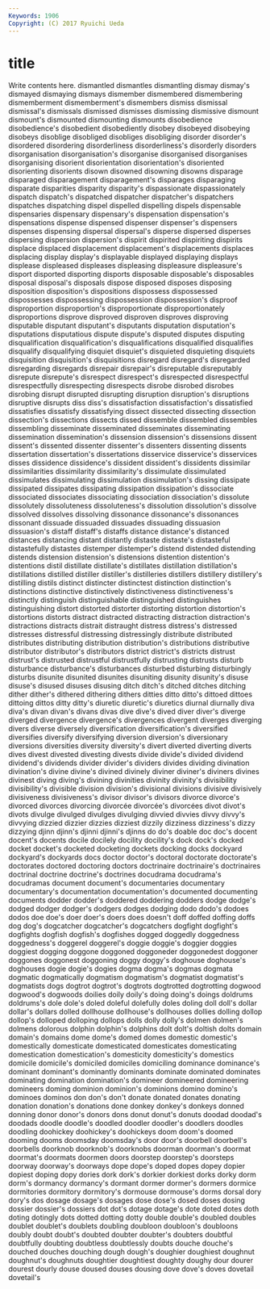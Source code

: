 ```yaml
---
Keywords: 1906 
Copyright: (C) 2017 Ryuichi Ueda
---
```


# title

Write contents here.
 dismantled dismantles dismantling dismay dismay's dismayed
dismaying dismays dismember dismembered dismembering dismemberment dismemberment's dismembers dismiss dismissal
dismissal's dismissals dismissed dismisses dismissing dismissive dismount dismount's dismounted dismounting
dismounts disobedience disobedience's disobedient disobediently disobey disobeyed disobeying disobeys disoblige
disobliged disobliges disobliging disorder disorder's disordered disordering disorderliness disorderliness's disorderly
disorders disorganisation disorganisation's disorganise disorganised disorganises disorganising disorient disorientation disorientation's
disoriented disorienting disorients disown disowned disowning disowns disparage disparaged disparagement
disparagement's disparages disparaging disparate disparities disparity disparity's dispassionate dispassionately dispatch
dispatch's dispatched dispatcher dispatcher's dispatchers dispatches dispatching dispel dispelled dispelling
dispels dispensable dispensaries dispensary dispensary's dispensation dispensation's dispensations dispense dispensed
dispenser dispenser's dispensers dispenses dispensing dispersal dispersal's disperse dispersed disperses
dispersing dispersion dispersion's dispirit dispirited dispiriting dispirits displace displaced displacement
displacement's displacements displaces displacing display display's displayable displayed displaying displays
displease displeased displeases displeasing displeasure displeasure's disport disported disporting disports
disposable disposable's disposables disposal disposal's disposals dispose disposed disposes disposing
disposition disposition's dispositions dispossess dispossessed dispossesses dispossessing dispossession dispossession's disproof
disproportion disproportion's disproportionate disproportionately disproportions disprove disproved disproven disproves disproving
disputable disputant disputant's disputants disputation disputation's disputations disputatious dispute dispute's
disputed disputes disputing disqualification disqualification's disqualifications disqualified disqualifies disqualify disqualifying
disquiet disquiet's disquieted disquieting disquiets disquisition disquisition's disquisitions disregard disregard's
disregarded disregarding disregards disrepair disrepair's disreputable disreputably disrepute disrepute's disrespect
disrespect's disrespected disrespectful disrespectfully disrespecting disrespects disrobe disrobed disrobes disrobing
disrupt disrupted disrupting disruption disruption's disruptions disruptive disrupts diss diss's
dissatisfaction dissatisfaction's dissatisfied dissatisfies dissatisfy dissatisfying dissect dissected dissecting dissection
dissection's dissections dissects dissed dissemble dissembled dissembles dissembling disseminate disseminated
disseminates disseminating dissemination dissemination's dissension dissension's dissensions dissent dissent's dissented
dissenter dissenter's dissenters dissenting dissents dissertation dissertation's dissertations disservice disservice's
disservices disses dissidence dissidence's dissident dissident's dissidents dissimilar dissimilarities dissimilarity
dissimilarity's dissimulate dissimulated dissimulates dissimulating dissimulation dissimulation's dissing dissipate dissipated
dissipates dissipating dissipation dissipation's dissociate dissociated dissociates dissociating dissociation dissociation's
dissolute dissolutely dissoluteness dissoluteness's dissolution dissolution's dissolve dissolved dissolves dissolving
dissonance dissonance's dissonances dissonant dissuade dissuaded dissuades dissuading dissuasion dissuasion's
distaff distaff's distaffs distance distance's distanced distances distancing distant distantly
distaste distaste's distasteful distastefully distastes distemper distemper's distend distended distending
distends distension distension's distensions distention distention's distentions distil distillate distillate's
distillates distillation distillation's distillations distilled distiller distiller's distilleries distillers distillery
distillery's distilling distils distinct distincter distinctest distinction distinction's distinctions distinctive
distinctively distinctiveness distinctiveness's distinctly distinguish distinguishable distinguished distinguishes distinguishing distort
distorted distorter distorting distortion distortion's distortions distorts distract distracted distracting
distraction distraction's distractions distracts distrait distraught distress distress's distressed distresses
distressful distressing distressingly distribute distributed distributes distributing distribution distribution's distributions
distributive distributor distributor's distributors district district's districts distrust distrust's distrusted
distrustful distrustfully distrusting distrusts disturb disturbance disturbance's disturbances disturbed disturbing
disturbingly disturbs disunite disunited disunites disuniting disunity disunity's disuse disuse's
disused disuses disusing ditch ditch's ditched ditches ditching dither dither's
dithered dithering dithers ditties ditto ditto's dittoed dittoes dittoing dittos
ditty ditty's diuretic diuretic's diuretics diurnal diurnally diva diva's divan
divan's divans divas dive dive's dived diver diver's diverge diverged
divergence divergence's divergences divergent diverges diverging divers diverse diversely diversification
diversification's diversified diversifies diversify diversifying diversion diversion's diversionary diversions diversities
diversity diversity's divert diverted diverting diverts dives divest divested divesting
divests divide divide's divided dividend dividend's dividends divider divider's dividers
divides dividing divination divination's divine divine's divined divinely diviner diviner's
diviners divines divinest diving diving's divining divinities divinity divinity's divisibility
divisibility's divisible division division's divisional divisions divisive divisively divisiveness divisiveness's
divisor divisor's divisors divorce divorce's divorced divorces divorcing divorcée divorcée's
divorcées divot divot's divots divulge divulged divulges divulging divvied divvies
divvy divvy's divvying dizzied dizzier dizzies dizziest dizzily dizziness dizziness's
dizzy dizzying djinn djinn's djinni djinni's djinns do do's doable
doc doc's docent docent's docents docile docilely docility docility's dock
dock's docked docket docket's docketed docketing dockets docking docks dockyard
dockyard's dockyards docs doctor doctor's doctoral doctorate doctorate's doctorates doctored
doctoring doctors doctrinaire doctrinaire's doctrinaires doctrinal doctrine doctrine's doctrines docudrama
docudrama's docudramas document document's documentaries documentary documentary's documentation documentation's documented
documenting documents dodder dodder's doddered doddering dodders dodge dodge's dodged
dodger dodger's dodgers dodges dodging dodo dodo's dodoes dodos doe
doe's doer doer's doers does doesn't doff doffed doffing doffs
dog dog's dogcatcher dogcatcher's dogcatchers dogfight dogfight's dogfights dogfish dogfish's
dogfishes dogged doggedly doggedness doggedness's doggerel doggerel's doggie doggie's doggier
doggies doggiest dogging doggone doggoned doggoneder doggonedest doggoner doggones doggonest
doggoning doggy doggy's doghouse doghouse's doghouses dogie dogie's dogies dogma
dogma's dogmas dogmata dogmatic dogmatically dogmatism dogmatism's dogmatist dogmatist's dogmatists
dogs dogtrot dogtrot's dogtrots dogtrotted dogtrotting dogwood dogwood's dogwoods doilies
doily doily's doing doing's doings doldrums doldrums's dole dole's doled
doleful dolefully doles doling doll doll's dollar dollar's dollars dolled
dollhouse dollhouse's dollhouses dollies dolling dollop dollop's dolloped dolloping dollops
dolls dolly dolly's dolmen dolmen's dolmens dolorous dolphin dolphin's dolphins
dolt dolt's doltish dolts domain domain's domains dome dome's domed
domes domestic domestic's domestically domesticate domesticated domesticates domesticating domestication domestication's
domesticity domesticity's domestics domicile domicile's domiciled domiciles domiciling dominance dominance's
dominant dominant's dominantly dominants dominate dominated dominates dominating domination domination's
domineer domineered domineering domineers doming dominion dominion's dominions domino domino's
dominoes dominos don don's don't donate donated donates donating donation
donation's donations done donkey donkey's donkeys donned donning donor donor's
donors dons donut donut's donuts doodad doodad's doodads doodle doodle's
doodled doodler doodler's doodlers doodles doodling doohickey doohickey's doohickeys doom
doom's doomed dooming dooms doomsday doomsday's door door's doorbell doorbell's
doorbells doorknob doorknob's doorknobs doorman doorman's doormat doormat's doormats doormen
doors doorstep doorstep's doorsteps doorway doorway's doorways dope dope's doped
dopes dopey dopier dopiest doping dopy dories dork dork's dorkier
dorkiest dorks dorky dorm dorm's dormancy dormancy's dormant dormer dormer's
dormers dormice dormitories dormitory dormitory's dormouse dormouse's dorms dorsal dory
dory's dos dosage dosage's dosages dose dose's dosed doses dosing
dossier dossier's dossiers dot dot's dotage dotage's dote doted dotes
doth doting dotingly dots dotted dotting dotty double double's doubled
doubles doublet doublet's doublets doubling doubloon doubloon's doubloons doubly doubt
doubt's doubted doubter doubter's doubters doubtful doubtfully doubting doubtless doubtlessly
doubts douche douche's douched douches douching dough dough's doughier doughiest
doughnut doughnut's doughnuts doughtier doughtiest doughty doughy dour dourer dourest
dourly douse doused douses dousing dove dove's doves dovetail dovetail's
